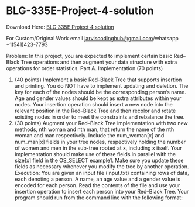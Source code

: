 # BLG-335E-Project-4-solution

Download Here: [BLG 335E Project 4 solution](https://jarviscodinghub.com/assignment/blg-335e-project-4-solution/)

For Custom/Original Work email jarviscodinghub@gmail.com/whatsapp +1(541)423-7793

Problem: In this project, you are expected to implement certain basic Red–Black Tree operations and then augment your data structure with extra operations for order statistics. Part A. Implementation (70 points)
1. (40 points) Implement a basic Red–Black Tree that supports insertion and printing. You do NOT have to implement updating and deletion.
The key for each of the nodes should be the corresponding person’s name. Age and gender values should be kept as extra attributes within your nodes.
Your insertion operation should insert a new node into the relevant position in the Red–Black Tree and then recolor and rotate existing nodes in order to meet the constraints and rebalance the tree.
2. (30 points) Augment your Red–Black Tree implementation with two new methods, nth woman and nth man, that return the name of the nth woman and man respectively.
Include the num_woman[x] and num_man[x] fields in your tree nodes, respectively holding the number of women and men in the sub-tree rooted at x, including x itself. Your implementation should make use of these fields in parallel with the size[x] field in the OS_SELECT example1. Make sure you update these fields as necessary whenever you modify the tree by another operation.
Execution: You are given an input file (input.txt) containing rows of data, each denoting a person. A name, an age value and a gender value is encoded for each person. Read the contents of the file and use your insertion operation to insert each person into your Red–Black Tree.
Your program should run from the command line with the following format:
